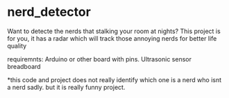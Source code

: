 # nerd_detector
Want to detecte the nerds that stalking your room at nights? This project is for you, it has a radar which will track those annoying nerds for better life quality



requiremnts:
Arduino or other board with pins.
Ultrasonic sensor
breadboard


*this code and project does not really identify which one is a nerd who isnt a nerd sadly. but it is really funny project.
